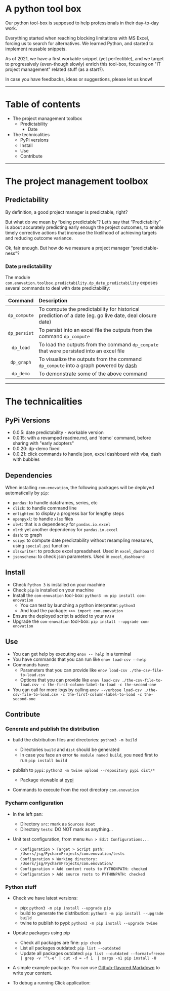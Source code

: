 # A python tool box

Our python tool-box is supposed to help professionals in their day-to-day work.

Everything started when reaching blocking limitations with MS Excel, forcing us to search for alternatives. We learned Python, and started to implement reusable snippets.

As of 2021, we have a first workable snippet (yet perfectible), and we target to progressively (even-though 
slowly) enrich this tool-box, focusing on "IT project management" related stuff (as a start?).

In case you have feedbacks, ideas or suggestions, please let us know!

---

# Table of contents

* The project management toolbox
  * Predictability
    * Date
* The technicalities
  * PyPi versions
  * Install
  * Use
  * Contribute

---

# The project management toolbox

## Predictability

By definition, a good project manager is predictable, right?

But what do we mean by “being predictable”?
Let’s say that “Predictabilty” is about accurately predicting early enough the project outcomes, to enable timely corrective actions that increase the likelihood of achieving targets and reducing outcome variance.

Ok, fair enough. But how do we measure a project manager “predictable-ness”?

### Date predictability

The module `com.enovation.toolbox.predictability.dp_date_predictability` exposes several commands to deal with date predictability:

| Command                         | Description |
| :-----------------------------: | :---------- |
| `dp_compute`   | To compute the predictability for historical prediction of a date (eg. go live date, deal closure date) |
| `dp_persist` | To persist into an excel file the outputs from the command `dp_compute` |
| `dp_load` | To load the outputs from the command `dp_compute` that were persisted into an excel file |
| `dp_graph` | To visualize the outputs from the command `dp_compute` into a graph powered by [dash](https://dash.plotly.com) |
| `dp_demo` | To demonstrate some of the above command |

---

# The technicalities

## PyPi Versions

* 0.0.5: date predictability - workable version
* 0.0.15: with a revamped readme.md, and 'demo' command, before sharing with "early adopters"
* 0.0.20: dp-demo fixed
* 0.0.21: click commands to handle json, excel dashboard with vba, dash with bubbles 

## Dependencies

When installing `com-enovation`, the following packages will be deployed automatically by `pip`:
* `pandas`: to handle dataframes, series, etc
* `click`: to handle command line
* `enlighten`: to display a progress bar for lengthy steps
* `openpyxl`: to handle `xlsx` files
* `xlwt`: that is a dependency for `pandas.io.excel`
* `xlrd`: yet another dependency for `pandas.io.excel`
* `dash`: to graph
* `scipy`: to compute date predictability without resampling measures, using `special.psi` function
* `xlsxwriter`: to produce excel spreadsheet. Used in `excel_dashboard`
* `jsonschema`: to check json parameters. Used in `excel_dashboard`

## Install

* Check `Python 3` is installed on your machine
* Check `pip` is installed on your machine
* Install the `com-enovation` tool-box: `python3 -m pip install com-enovation`
  * You can test by launching a python interpreter: `python3`
  * And load the package: `>>> import com.enovation`
* Ensure the deployed script is added to your `PATH`
* Upgrade the `com-enovation` tool-box: `pip install --upgrade com-enovation`

## Use

* You can get help by executing `enov -- help` in a terminal
* You have commands that you can run like `enov load-csv --help`
* Commands have:
  * Parameters that you can provide like `enov load-csv ./the-csv-file-to-load.csv`
  * Options that you can provide like `enov load-csv ./the-csv-file-to-load.csv -c the-first-column-label-to-load -c the-second-one`
* You can call for more logs by calling `enov --verbose load-csv ./the-csv-file-to-load.csv -c the-first-column-label-to-load -c the-second-one`

## Contribute

### Generate and publish the distribution

* build the distribution files and directories: `python3 -m build`
  * Directories `build` and `dist` should be generated
  * In case you face an error `No module named build`, you need first to run `pip install build`
* publish to `pypi`: `python3 -m twine upload --repository pypi dist/*`
  * Package viewable at [pypi](https://pypi.org/project/com-enovation)

* Commands to execute from the root directory `com.enovation`

### Pycharm configuration

* In the left pan:
  * Directory `src`: mark as `Sources Root`
  * Directory `tests`: DO NOT mark as anything...

* Unit test configuration, from menu `Run > Edit Configurations...`
  * `Configuration > Target > Script path: /Users/jsg/PycharmProjects/com.enovation/tests`
  * `Configuration > Working directory: /Users/jsg/PycharmProjects/com.enovation/`
  * `Configuration > Add content roots to PYTHONPATH: checked`
  * `Configuration > Add source roots to PYTHONPATH: checked`

### Python stuff

* Check we have latest versions:
  * pip: `python3 -m pip install --upgrade pip`
  * build to generate the distribution: `python3 -m pip install --upgrade build`
  * twine to publish to pypi: `python3 -m pip install --upgrade twine`

* Update packages using pip
  * Check all packages are fine: `pip check`
  * List all packages outdated: `pip list --outdated`
  * Update all packages outdated: `pip list --outdated --format=freeze | grep -v '^\-e' | cut -d = -f 1  | xargs -n1 pip install -U`
* A simple example package. You can use [Github-flavored Markdown](https://guides.github.com/features/mastering-markdown/) to write your content.

* To debug a running Click application: